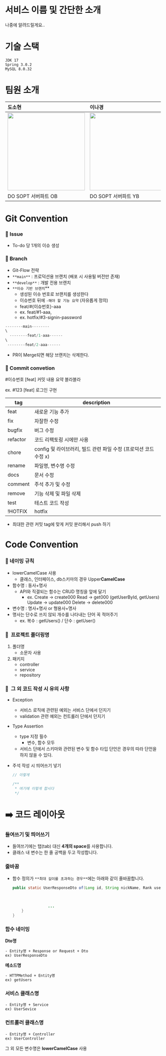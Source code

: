 # 서비스 이름 및 간단한 소개
나중에 알려드릴게요..

# 기술 스택

```
JDK 17
Spring 3.0.2
MySQL 8.0.32
```
# 팀원 소개
| 도소현  | 이나경|
|:----------|:----------|
|<img src = "https://github.com/do-sopkathon-android-2/android-2-server/assets/79795051/7f4d47dc-5f67-4348-92a5-554c480db53c.png" width = "250"/>| <img src = "https://github.com/do-sopkathon-android-2/android-2-server/assets/79795051/6da3c590-7d75-4e8e-8e16-32ba3917c66e.png" width = "250"/> |
|  DO SOPT 서버파트 OB | DO SOPT 서버파트 YB |
# Git Convention

### 📌 Issue

- To-do 당 1개의 이슈 생성

### 📌 Branch

- Git-Flow 전략
- `**main**` : 프로덕션용 브랜치 (배포 시 사용될 버전만 존재)
- `**develop**` : 개발 전용 브랜치
- `**이슈 기반 브랜치`**
    - 생성된 이슈 번호로 브랜치를 생성한다
    - 이슈번호 뒤에 `-해야 할 기능 요약` (자유롭게 정의)
    - feat/#{이슈번호}-aaa
    - ex. feat/#1-aaa,
    - ex. hotfix/#3-signin-password

```java
--------main--------
\
  --------feat/1-aaa------
\
 --------feat/2-aaa------
```

- PR이 Merge되면 해당 브랜치는 삭제한다.

### 📌 Commit convetion

#이슈번호 [feat] 커밋 내용 요약 블라블라

ex. #123 [feat] 로그인 구현

| tag | description |
| --- | --- |
| feat | 새로운 기능 추가 |
| fix | 자잘한 수정 |
| bugfix | 버그 수정 |
| refactor | 코드 리팩토링 시에만 사용 |
| chore | config 및 라이브러리, 빌드 관련 파일 수정 (프로덕션 코드 수정 x) |
| rename | 파일명, 변수명 수정 |
| docs | 문서 수정 |
| comment | 주석 추가 및 수정 |
| remove | 기능 삭제 및 파일 삭제 |
| test | 테스트 코드 작성 |
| !HOTFIX | hotfix |
- 최대한 관련 커밋 tag에 맞게 커밋 분리해서 push 하기

# Code Convention

### 📌 네이밍 규칙

- lowerCamelCase 사용
    - 클래스, 인터페이스, db스키마의 경우 Upper**CamelCase**
- 함수명 : 동사+명사
    - API와 직결되는 함수는 CRUD 명칭을 앞에 달기
        - ex. Create → create000
              Read → get000 (getUserById, getUsers)
              Update → update000
              Delete → delete000
- 변수명 : 명사+명사 or 형용사+명사
- 명사는 단수로 쓰지 않되 개수를 나타내는 단어 꼭 적어주기
    - ex. 복수 : getUsers() / 단수 : getUser()
    

### 📌  프로젝트 폴더링명

1. 폴더명
    - 소문자 사용
2. 패키지
    - controller
    - service
    - repository

### 📌  그 외 코드 작성 시 유의 사항

- Exception
    - 서비스 로직에 관련된 예외는 서비스 단에서 던지기
    - validation 관련 예외는 컨트롤러 단에서 던지기
- Type Assertion
    - type 지정 필수
        - 변수, 함수 모두
    - 서비스 단에서 스키마와 관련된 변수 및 함수 타입 단언은 경우의 따라 단언을 하지 않을 수 있다.
- 주석 작성 시 띄어쓰기 넣기
    
    ```java
    // 이렇게
    
    /**
     * 여기에 이렇게 합시다
     */
    ```
    

# **➡️ 코드 레이아웃**

### **들여쓰기 및 띄어쓰기**

- 들여쓰기에는 탭(tab) 대신 **4개의 space**를 사용합니다.
- 클래스 내 변수는 한 줄 공백을 두고 작성합니다.

### 줄바꿈

- 함수 정의가 `**최대 길이를 초과하는 경우**`에는 아래와 같이 줄바꿈합니다.
    
    ```java
    public static UserResponseDto of(Long id, String nickName, Rank userRank, int point, 
    																	int coupon, long interest, int waiting, int finish,
    																	int ready, int delivering, int delivered, 
    																	String address, String phoneNumber) {
    				...
        }
    }
    ```
    

### 함수 네이밍

**Dto명**

```
- Entity명 + Response or Request + Dto
ex) UserResponseDto
```

**메소드명**

```
- HTTPMethod + Entity명
ex) getUsers
```

### 서비스 클래스명

```
- Entity명 + Service
ex) UserSevice
```

### 컨트롤러 클래스명

```
- Entity명 + Controller
ex) UserController
```

그 외 모든 변수명은 **lowerCamelCase** 사용
